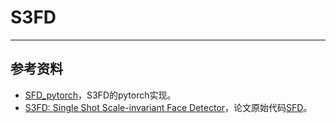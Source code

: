 # S3FD

---
## 参考资料

- [SFD_pytorch](https://github.com/clcarwin/SFD_pytorch)，S3FD的pytorch实现。
- [S3FD: Single Shot Scale-invariant Face Detector](https://arxiv.org/abs/1708.05237)，论文原始代码[SFD](https://github.com/sfzhang15/SFD)。
